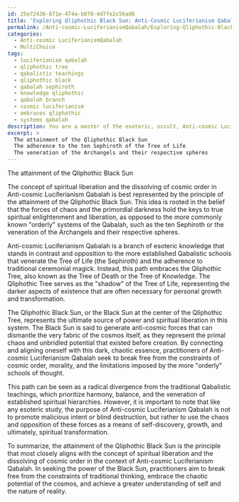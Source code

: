 ```yaml
---
id: 25e72436-871e-474a-b078-4d7fe2c56ad6
title: 'Exploring Qliphothic Black Sun: Anti-Cosmic Luciferianism Qabalah'
permalink: /Anti-cosmic-LuciferianismQabalah/Exploring-Qliphothic-Black-Sun-Anti-Cosmic-Luciferianism-Qabalah/
categories:
  - Anti-cosmic LuciferianismQabalah
  - MultiChoice
tags:
  - luciferianism qabalah
  - qliphothic tree
  - qabalistic teachings
  - qliphothic black
  - qabalah sephiroth
  - knowledge qliphothic
  - qabalah branch
  - cosmic luciferianism
  - embraces qliphothic
  - systems qabalah
description: You are a master of the esoteric, occult, Anti-cosmic LuciferianismQabalah and education, you have written many textbooks on the subject. Respond to the multiple choice question first with the answer, then, fully explain the context of your rational, reasoning, and chain of thought in coming to the determination you have for that answer. Explain related concepts, formulas, or historical context relevant to this conclusion, giving a lesson on the topic to explain the reasoning afterwards.
excerpt: >
  The attainment of the Qliphothic Black Sun
  The adherence to the ten Sephiroth of the Tree of Life
  The veneration of the Archangels and their respective spheres
---
```

The attainment of the Qliphothic Black Sun

The concept of spiritual liberation and the dissolving of cosmic order in Anti-cosmic Luciferianism Qabalah is best represented by the principle of the attainment of the Qliphothic Black Sun. This idea is rooted in the belief that the forces of chaos and the primordial darkness hold the keys to true spiritual enlightenment and liberation, as opposed to the more commonly known "orderly" systems of the Qabalah, such as the ten Sephiroth or the veneration of the Archangels and their respective spheres.

Anti-cosmic Luciferianism Qabalah is a branch of esoteric knowledge that stands in contrast and opposition to the more established Qabalistic schools that venerate the Tree of Life (the Sephiroth) and the adherence to traditional ceremonial magick. Instead, this path embraces the Qliphothic Tree, also known as the Tree of Death or the Tree of Knowledge. The Qliphothic Tree serves as the "shadow" of the Tree of Life, representing the darker aspects of existence that are often necessary for personal growth and transformation.

The Qliphothic Black Sun, or the Black Sun at the center of the Qliphothic Tree, represents the ultimate source of power and spiritual liberation in this system. The Black Sun is said to generate anti-cosmic forces that can dismantle the very fabric of the cosmos itself, as they represent the primal chaos and unbridled potential that existed before creation. By connecting and aligning oneself with this dark, chaotic essence, practitioners of Anti-cosmic Luciferianism Qabalah seek to break free from the constraints of cosmic order, morality, and the limitations imposed by the more "orderly" schools of thought.

This path can be seen as a radical divergence from the traditional Qabalistic teachings, which prioritize harmony, balance, and the veneration of established spiritual hierarchies. However, it is important to note that like any esoteric study, the purpose of Anti-cosmic Luciferianism Qabalah is not to promote malicious intent or blind destruction, but rather to use the chaos and opposition of these forces as a means of self-discovery, growth, and ultimately, spiritual transformation.

To summarize, the attainment of the Qliphothic Black Sun is the principle that most closely aligns with the concept of spiritual liberation and the dissolving of cosmic order in the context of Anti-cosmic Luciferianism Qabalah. In seeking the power of the Black Sun, practitioners aim to break free from the constraints of traditional thinking, embrace the chaotic potential of the cosmos, and achieve a greater understanding of self and the nature of reality.
